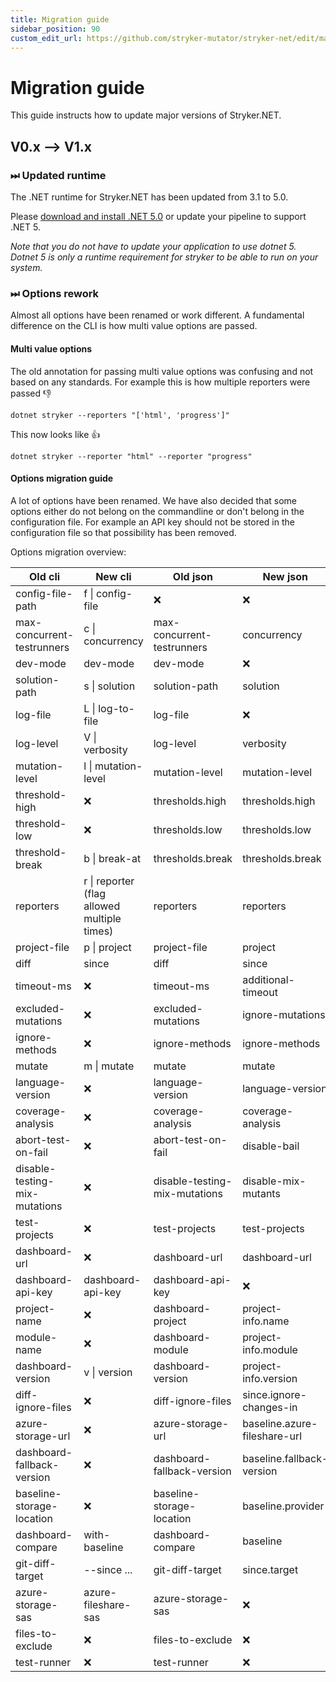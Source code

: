 ```yaml
---
title: Migration guide
sidebar_position: 90
custom_edit_url: https://github.com/stryker-mutator/stryker-net/edit/master/docs/migration-guide.md
---
```


# Migration guide

This guide instructs how to update major versions of Stryker.NET.

## V0.x --> V1.x

### ⏭ Updated runtime

The .NET runtime for Stryker.NET has been updated from 3.1 to 5.0.

Please [download and install .NET 5.0](https://dotnet.microsoft.com/download/dotnet/5.0) or update your pipeline to support .NET 5.

_Note that you do not have to update your application to use dotnet 5. Dotnet 5 is only a runtime requirement for stryker to be able to run on your system._

### ⏭ Options rework

Almost all options have been renamed or work different. A fundamental difference on the CLI is how multi value options are passed.

#### Multi value options

The old annotation for passing multi value options was confusing and not based on any standards. For example this is how multiple reporters were passed 👎

```shell
dotnet stryker --reporters "['html', 'progress']"
```

This now looks like 👍

```shell
dotnet stryker --reporter "html" --reporter "progress"
```

#### Options migration guide

A lot of options have been renamed. We have also decided that some options either do not belong on the commandline or don't belong in the configuration file. For example an API key should not be stored in the configuration file so that possibility has been removed.

Options migration overview:

| Old cli                       | New cli                                     | Old json                      | New json                     |
| ----------------------------- | ------------------------------------------- | ----------------------------- | ---------------------------- |
| config-file-path              | f \| config-file                            | ❌                            | ❌                           |
| max-concurrent-testrunners    | c \| concurrency                            | max-concurrent-testrunners    | concurrency                  |
| dev-mode                      | dev-mode                                    | dev-mode                      | ❌                           |
| solution-path                 | s \| solution                               | solution-path                 | solution                     |
| log-file                      | L \| log-to-file                            | log-file                      | ❌                           |
| log-level                     | V \| verbosity                              | log-level                     | verbosity                    |
| mutation-level                | l \| mutation-level                         | mutation-level                | mutation-level               |
| threshold-high                | ❌                                          | thresholds.high               | thresholds.high              |
| threshold-low                 | ❌                                          | thresholds.low                | thresholds.low               |
| threshold-break               | b \| break-at                               | thresholds.break              | thresholds.break             |
| reporters                     | r \| reporter (flag allowed multiple times) | reporters                     | reporters                    |
| project-file                  | p \| project                                | project-file                  | project                      |
| diff                          | since                                       | diff                          | since                        |
| timeout-ms                    | ❌                                          | timeout-ms                    | additional-timeout           |
| excluded-mutations            | ❌                                          | excluded-mutations            | ignore-mutations             |
| ignore-methods                | ❌                                          | ignore-methods                | ignore-methods               |
| mutate                        | m \| mutate                                 | mutate                        | mutate                       |
| language-version              | ❌                                          | language-version              | language-version             |
| coverage-analysis             | ❌                                          | coverage-analysis             | coverage-analysis            |
| abort-test-on-fail            | ❌                                          | abort-test-on-fail            | disable-bail                 |
| disable-testing-mix-mutations | ❌                                          | disable-testing-mix-mutations | disable-mix-mutants          |
| test-projects                 | ❌                                          | test-projects                 | test-projects                |
| dashboard-url                 | ❌                                          | dashboard-url                 | dashboard-url                |
| dashboard-api-key             | dashboard-api-key                           | dashboard-api-key             | ❌                           |
| project-name                  | ❌                                          | dashboard-project             | project-info.name            |
| module-name                   | ❌                                          | dashboard-module              | project-info.module          |
| dashboard-version             | v \| version                                | dashboard-version             | project-info.version         |
| diff-ignore-files             | ❌                                          | diff-ignore-files             | since.ignore-changes-in      |
| azure-storage-url             | ❌                                          | azure-storage-url             | baseline.azure-fileshare-url |
| dashboard-fallback-version    | ❌                                          | dashboard-fallback-version    | baseline.fallback-version    |
| baseline-storage-location     | ❌                                          | baseline-storage-location     | baseline.provider            |
| dashboard-compare             | with-baseline                               | dashboard-compare             | baseline                     |
| git-diff-target               | \--since ...                                | git-diff-target               | since.target                 |
| azure-storage-sas             | azure-fileshare-sas                         | azure-storage-sas             | ❌                           |
| files-to-exclude              | ❌                                          | files-to-exclude              | ❌                           |
| test-runner                   | ❌                                          | test-runner                   | ❌                           |
